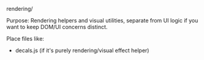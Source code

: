 rendering/

Purpose:
Rendering helpers and visual utilities, separate from UI logic if you want to keep DOM/UI concerns distinct.

Place files like:
- decals.js (if it's purely rendering/visual effect helper)